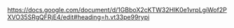 https://docs.google.com/document/d/1GBboX2cKTW32HlK0e1vrpLgiWof2PXVO35SRgQFRjE4/edit#heading=h.vt33pe99rypi